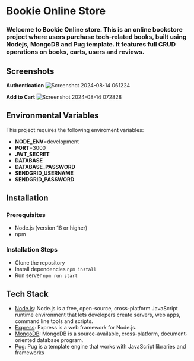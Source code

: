 # **Bookie Online Store**
### Welcome to Bookie Online store. This is an online bookstore project where users purchase tech-related books, built using Nodejs, MongoDB and Pug template. It features full CRUD operations on books, carts, users and reviews.

## Screenshots
**Authentication**
![Screenshot 2024-08-14 061224](https://github.com/user-attachments/assets/873d7183-1dde-4c52-b029-608f537a5854)

**Add to Cart**
![Screenshot 2024-08-14 072828](https://github.com/user-attachments/assets/f97989c8-a27e-4498-838e-100a47667a13)


## Environmental Variables
This project requires the following enviroment variables:
* **NODE_ENV**=development
* **PORT**=3000
* **JWT_SECRET**
* **DATABASE**
* **DATABASE_PASSWORD**
* **SENDGRID_USERNAME**
* **SENDGRID_PASSWORD**

## Installation

### Prerequisites
* Node.js (version 16 or higher)
* npm

### Installation Steps
* Clone the repository
* Install dependencies ```npm install```
* Run server ```npm run start```

## Tech Stack
* [Node.js](https://nodejs.org/en): Node.js is a free, open-source, cross-platform JavaScript runtime environment that lets developers create servers, web apps, command line tools and scripts.
* [Express](https://expressjs.com/): Express is a web framework for Node.js.
* [MongoDB](https://www.mongodb.com/): MongoDB is a source-available, cross-platform, document-oriented database program. 
* [Pug](https://pugjs.org/api/getting-started.html): Pug is a template engine that works with JavaScript libraries and frameworks
